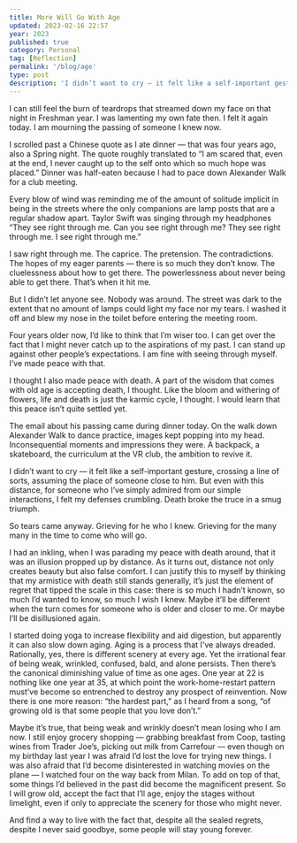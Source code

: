 ```yaml
---
title: More Will Go With Age
updated: 2023-02-16 22:57
year: 2023
published: true
category: Personal
tag: [Reflection]
permalink: '/blog/age'
type: post
description: 'I didn’t want to cry — it felt like a self-important gesture, crossing a line of sorts, assuming the place of someone close to him. But even with this distance, for someone who I’ve simply admired from our simple interactions, I felt my defenses crumbling. Death broke the truce in a smug triumph.'
---
```


I can still feel the burn of teardrops that streamed down my face on that night in Freshman year. I was lamenting my own fate then. I felt it again today. I am mourning the passing of someone I knew now.

I scrolled past a Chinese quote as I ate dinner — that was four years ago, also a Spring night. The quote roughly translated to “I am scared that, even at the end, I never caught up to the self onto which so much hope was placed.” Dinner was half-eaten because I had to pace down Alexander Walk for a club meeting.

Every blow of wind was reminding me of the amount of solitude implicit in being in the streets where the only companions are lamp posts that are a regular shadow apart. Taylor Swift was singing through my headphones “They see right through me. Can you see right through me? They see right through me. I see right through me.”

I saw right through me. The caprice. The pretension. The contradictions. The hopes of my eager parents — there is so much they don’t know. The cluelessness about how to get there. The powerlessness about never being able to get there. That’s when it hit me.

But I didn’t let anyone see. Nobody was around. The street was dark to the extent that no amount of lamps could light my face nor my tears. I washed it off and blew my nose in the toilet before entering the meeting room.

Four years older now, I’d like to think that I’m wiser too. I can get over the fact that I might never catch up to the aspirations of my past. I can stand up against other people’s expectations. I am fine with seeing through myself. I’ve made peace with that.

I thought I also made peace with death. A part of the wisdom that comes with old age is accepting death, I thought. Like the bloom and withering of flowers, life and death is just the karmic cycle, I thought. I would learn that this peace isn’t quite settled yet.

The email about his passing came during dinner today. On the walk down Alexander Walk to dance practice, images kept popping into my head. Inconsequential moments and impressions they were. A backpack, a skateboard, the curriculum at the VR club, the ambition to revive it.

I didn’t want to cry — it felt like a self-important gesture, crossing a line of sorts, assuming the place of someone close to him. But even with this distance, for someone who I’ve simply admired from our simple interactions, I felt my defenses crumbling. Death broke the truce in a smug triumph.

So tears came anyway. Grieving for he who I knew. Grieving for the many many in the time to come who will go.

I had an inkling, when I was parading my peace with death around, that it was an illusion propped up by distance. As it turns out, distance not only creates beauty but also false comfort. I can justify this to myself by thinking that my armistice with death still stands generally, it’s just the element of regret that tipped the scale in this case: there is so much I hadn’t known, so much I’d wanted to know, so much I wish I knew. Maybe it’ll be different when the turn comes for someone who is older and closer to me. Or maybe I’ll be disillusioned again.

I started doing yoga to increase flexibility and aid digestion, but apparently it can also slow down aging. Aging is a process that I've always dreaded. Rationally, yes, there is different scenery at every age. Yet the irrational fear of being weak, wrinkled, confused, bald, and alone persists. Then there’s the canonical diminishing value of time as one ages. One year at 22 is nothing like one year at 35, at which point the work-home-restart pattern must’ve become so entrenched to destroy any prospect of reinvention. Now there is one more reason: “the hardest part,” as I heard from a song, “of growing old is that some people that you love don’t.”

Maybe it’s true, that being weak and wrinkly doesn’t mean losing who I am now. I still enjoy grocery shopping — grabbing breakfast from Coop, tasting wines from Trader Joe’s, picking out milk from Carrefour — even though on my birthday last year I was afraid I’d lost the love for trying new things. I was also afraid that I’d become disinterested in watching movies on the plane — I watched four on the way back from Milan. To add on top of that, some things I’d believed in the past did become the magnificent present. So I will grow old, accept the fact that I’ll age, enjoy the stages without limelight, even if only to appreciate the scenery for those who might never.

And find a way to live with the fact that, despite all the sealed regrets, despite I never said goodbye, some people will stay young forever.
